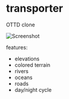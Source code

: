 # transporter
OTTD clone

![Screenshot](https://github.com/alexdawn/transporter/blob/master/screenshot2.PNG)

features:

* elevations
* colored terrain
* rivers
* oceans
* roads
* day/night cycle

